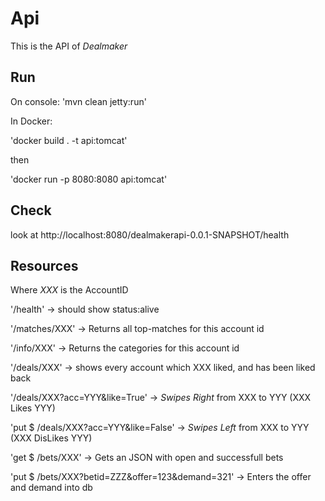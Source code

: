# Api

This is the API of *Dealmaker*

## Run 
On console: 'mvn clean jetty:run'

In Docker:

'docker build . -t api:tomcat'

then 

'docker run -p 8080:8080 api:tomcat'

## Check

look at http://localhost:8080/dealmakerapi-0.0.1-SNAPSHOT/health
 
## Resources

Where *XXX* is the AccountID

'/health' -> should show status:alive

'/matches/XXX' -> Returns all top-matches for this account id

'/info/XXX' -> Returns the categories for this account id

'/deals/XXX' -> shows every account which XXX liked, and has been liked back

'/deals/XXX?acc=YYY&like=True' -> *Swipes Right* from XXX to YYY (XXX Likes YYY)

'put $ /deals/XXX?acc=YYY&like=False' -> *Swipes Left* from XXX to YYY (XXX DisLikes YYY)

'get $ /bets/XXX' -> Gets an JSON with open and successfull bets

'put $ /bets/XXX?betid=ZZZ&offer=123&demand=321' -> Enters the offer and demand into db
